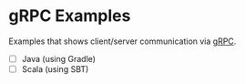 # gRPC Examples
Examples that shows client/server communication via [gRPC](http://www.grpc.io/).

- [ ] Java (using Gradle)
- [ ] Scala (using SBT)
